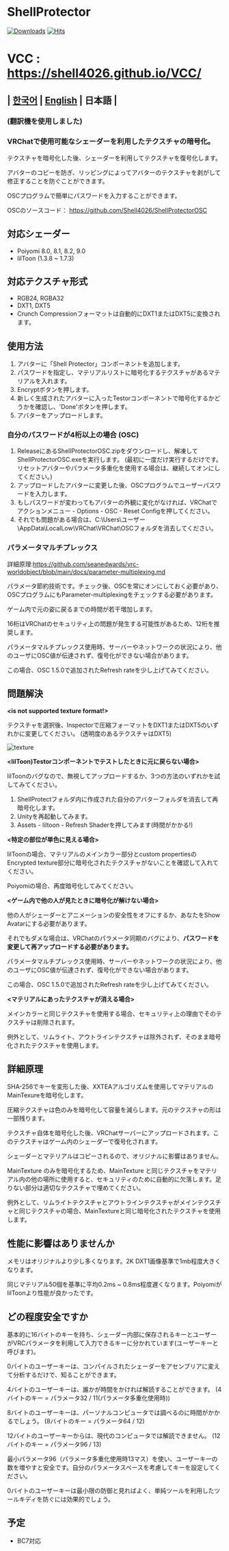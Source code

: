 # ShellProtector

[![Downloads](https://img.shields.io/github/downloads/Shell4026/ShellProtector/total?color=6451f1)](https://github.com/Shell4026/ShellProtector/releases/latest)
[![Hits](https://hits.seeyoufarm.com/api/count/incr/badge.svg?url=https%3A%2F%2Fgithub.com%2FShell4026%2FShellProtector&count_bg=%2379C83D&title_bg=%23555555&icon=&icon_color=%23E7E7E7&title=hits&edge_flat=false)](https://hits.seeyoufarm.com)

# VCC : https://shell4026.github.io/VCC/

## | [한국어](./README.md) | [English](./README.ENG.md) | 日本語 |

### (翻訳機を使用しました)

### **VRChatで使用可能なシェーダーを利用したテクスチャの暗号化**。

テクスチャを暗号化した後、シェーダーを利用してテクスチャを復号化します。

アバターのコピーを防ぎ、リッピングによってアバターのテクスチャを剥がして修正することを防ぐことができます。

OSCプログラムで簡単にパスワードを入力することができます。

OSCのソースコード： https://github.com/Shell4026/ShellProtectorOSC

## 対応シェーダー
- Poiyomi 8.0, 8.1, 8.2, 9.0
- lilToon (1.3.8 ~ 1.7.3)

## 対応テクスチャ形式
- RGB24, RGBA32
- DXT1, DXT5
- Crunch Compressionフォーマットは自動的にDXT1またはDXT5に変換されます。

## 使用方法
1. アバターに「Shell Protector」コンポーネントを追加します。
2. パスワードを指定し、マテリアルリストに暗号化するテクスチャがあるマテリアルを入れます。
3. Encryptボタンを押します。
4. 新しく生成されたアバターに入ったTestorコンポーネントで暗号化するかどうかを確認し、'Done'ボタンを押します。
5. アバターをアップロードします。

### 自分のパスワードが4桁以上の場合 (OSC)
1. ReleaseにあるShellProtectorOSC.zipをダウンロードし、解凍してShellProtectorOSC.exeを実行します。 (最初に一度だけ実行するだけです。リセットアバターやパラメータ多重化を使用する場合は、継続してオンにしてください。)
2. アップロードしたアバターに変更した後、OSCプログラムでユーザーパスワードを入力します。
3. もしパスワードが変わってもアバターの外観に変化がなければ、VRChatでアクションメニュー - Options - OSC - Reset Configを押してください。
4. それでも問題がある場合は、C:\Users\ユーザー\AppData\LocalLow\VRChat\VRChat\OSCフォルダを消去してください。

### パラメータマルチプレックス
詳細原理:https://github.com/seanedwards/vrc-worldobject/blob/main/docs/parameter-multiplexing.md

パラメータ節約技術です。チェック後、OSCを常にオンにしておく必要があり、OSCプログラムにもParameter-multiplexingをチェックする必要があります。

ゲーム内で元の姿に戻るまでの時間が若干増加します。

16桁はVRChatのセキュリティ上の問題が発生する可能性があるため、12桁を推奨します。

パラメータマルチプレックス使用時、サーバーやネットワークの状況により、他のユーザにOSC値が伝達されず、復号化ができない場合があります。

この場合、OSC 1.5.0で追加されたRefresh rateを少し上げてみてください。

## 問題解決
**<is not supported texture format!>**

テクスチャを選択後、Inspectorで圧縮フォーマットをDXT1またはDXT5のいずれかに変更してください。 (透明度のあるテクスチャはDXT5)

![texture](https://github.com/Shell4026/ShellProtector/assets/104874910/872f9d15-7b89-4381-b940-00514bd60638)

**<lilToon)Testorコンポーネントでテストしたときに元に戻らない場合>**

lilToonのバグなので、無視してアップロードするか、3つの方法のいずれかを試してみてください。

1. ShellProtectフォルダ内に作成された自分のアバターフォルダを消去して再暗号化します。
2. Unityを再起動してみます。
3. Assets - liltoon - Refresh Shaderを押してみます(時間がかかる!)

**<特定の部位が単色に見える場合>**

lilToonの場合、マテリアルのメインカラー部分とcustom propertiesのEncrypted texture部分に暗号化されたテクスチャがないことを確認して入れてください。

Poiyomiの場合、再度暗号化してみてください。

**<ゲーム内で他の人が見たときに暗号化が解けない場合>**

他の人がシェーダーとアニメーションの安全性をオフにするか、あなたをShow Avatarにする必要があります。

それでもダメな場合は、VRChatのパラメータ同期のバグにより、**パスワードを変更して再アップロードする必要があります。**

パラメータマルチプレックス使用時、サーバーやネットワークの状況により、他のユーザにOSC値が伝達されず、復号化ができない場合があります。

この場合、OSC 1.5.0で追加されたRefresh rateを少し上げてみてください。

**<マテリアルにあったテクスチャが消える場合>**

メインカラーと同じテクスチャを使用する場合、セキュリティ上の理由でそのテクスチャは削除されます。

例外として、リムライト、アウトラインテクスチャは除外されず、そのまま暗号化されたテクスチャを使用します。

## 詳細原理
SHA-256でキーを変形した後、XXTEAアルゴリズムを使用してマテリアルのMainTexureを暗号化します。

圧縮テクスチャは色のみを暗号化して容量を減らします。元のテクスチャの形は一部残ります。

テクスチャ自体を暗号化した後、VRChatサーバーにアップロードされます。このテクスチャはゲーム内のシェーダーで復号化されます。

シェーダーとマテリアルはコピーされるので、オリジナルに影響はありません。

MainTexture のみを暗号化するため、MainTexture と同じテクスチャをマテリアル内の他の場所に使用すると、セキュリティのために自動的に欠落します。足りない部分は適切なテクスチャで埋めてください。

例外として、リムライトテクスチャとアウトラインテクスチャがメインテクスチャと同じテクスチャの場合、MainTextureと同じ暗号化されたテクスチャを使用します。

## 性能に影響はありませんか
メモリはオリジナルより少し多くなります。2K DXT1画像基準で1mb程度大きくなります。

同じマテリアル50個を基準に平均0.2ms ~ 0.8ms程度遅くなります。PoiyomiがlilToonより性能が良かったです。

## どの程度安全ですか
基本的に16バイトのキーを持ち、シェーダー内部に保存されるキーとユーザーがVRCパラメータを利用して入力できるキーに分かれています(ユーザーキーと呼びます)。

0バイトのユーザーキーは、コンパイルされたシェーダーをアセンブリアに変えて分析するだけで、知ることができます。

4バイトのユーザーキーは、誰かが時間をかければ解読することができます。 (4バイトのキー = パラメータ32 / 11(パラメータ多重化使用時))

8バイトのユーザーキーは、パーソナルコンピュータでは調べるのに時間がかかるでしょう。 (8バイトのキー = パラメータ64 / 12)

12バイトのユーザーキーからは、現代のコンピュータでは解読できません。 (12バイトのキー = パラメータ96 / 13)

最小パラメータ96（パラメータ多重化使用時13マス）を使い、ユーザーキーの数を増やすと安全です。自分のパラメータスペースを考慮してキーを設定してください。

0バイトのユーザーキーは最小限の防御と見ればよく、単純ツールを利用したツールキディを防ぐには効果的でしょう。
 
## 予定
- BC7対応
